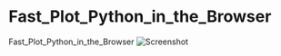 # Fast_Plot_Python_in_the_Browser
Fast_Plot_Python_in_the_Browser
![Screenshot](https://drive.google.com/open?id=0B_5PA7WyeqSkYWt4RTBUeWtkd3M)
